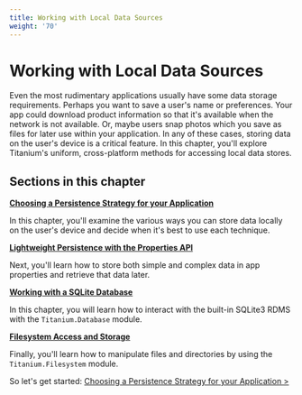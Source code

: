 ```yaml
---
title: Working with Local Data Sources
weight: '70'
---
```


# Working with Local Data Sources

Even the most rudimentary applications usually have some data storage requirements. Perhaps you want to save a user's name or preferences. Your app could download product information so that it's available when the network is not available. Or, maybe users snap photos which you save as files for later use within your application. In any of these cases, storing data on the user's device is a critical feature. In this chapter, you'll explore Titanium's uniform, cross-platform methods for accessing local data stores.

## Sections in this chapter

**[Choosing a Persistence Strategy for your Application](/guide/Titanium_SDK/Titanium_SDK_How-tos/Working_with_Local_Data_Sources/Choosing_a_Persistence_Strategy_for_Your_Application/)**

In this chapter, you'll examine the various ways you can store data locally on the user's device and decide when it's best to use each technique.

**[Lightweight Persistence with the Properties API](/guide/Titanium_SDK/Titanium_SDK_How-tos/Working_with_Local_Data_Sources/Lightweight_Persistence_with_the_Properties_API/)**

Next, you'll learn how to store both simple and complex data in app properties and retrieve that data later.

**[Working with a SQLite Database](/guide/Titanium_SDK/Titanium_SDK_How-tos/Working_with_Local_Data_Sources/Working_with_a_SQLite_Database/)**

In this chapter, you will learn how to interact with the built-in SQLite3 RDMS with the `Titanium.Database` module.

**[Filesystem Access and Storage](/guide/Titanium_SDK/Titanium_SDK_How-tos/Working_with_Local_Data_Sources/Filesystem_Access_and_Storage/)**

Finally, you'll learn how to manipulate files and directories by using the `Titanium.Filesystem` module.

So let's get started: [Choosing a Persistence Strategy for your Application >](/guide/Titanium_SDK/Titanium_SDK_How-tos/Working_with_Local_Data_Sources/Choosing_a_Persistence_Strategy_for_Your_Application/)
